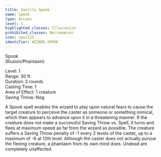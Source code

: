 ```yaml
---
title: Vanilla Spook
name: Spook
type: Arcane
level: 1
highlighted_classes: Illusionist
prohibited_classes: Necromancer
icon: spwi125
identifier: WIZARD_SPOOK
---
```

Spook  
(Illusion/Phantasm)  
  
Level: 1  
Range: 30 ft.  
Duration: 3 rounds  
Casting Time: 1  
Area of Effect: 1 creature  
Saving Throw: Neg.  
  
A Spook spell enables the wizard to play upon natural fears to cause the target creature to perceive the caster as someone or something inimical, which then appears to advance upon it in a threatening manner. If the creature does not make a successful Saving Throw vs. Spell, it turns and flees at maximum speed as far from the wizard as possible. The creature suffers a Saving Throw penalty of -1 every 2 levels of the caster, up to a maximum of -6 at 12th level. Although the caster does not actually pursue the fleeing creature, a phantasm from its own mind does. Undead are completely unaffected.  
